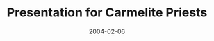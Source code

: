 ---
title: "Presentation for Carmelite Priests"
project_id: 
date: 2004-02-06
conference_id: ""
presenters:
   - peter_bandettini
summary: "<p>Presentation for Carmelite Priests</p>"
file: /assets/presentations/T150.ppt
filename: T150.ppt
layout: presentation
---